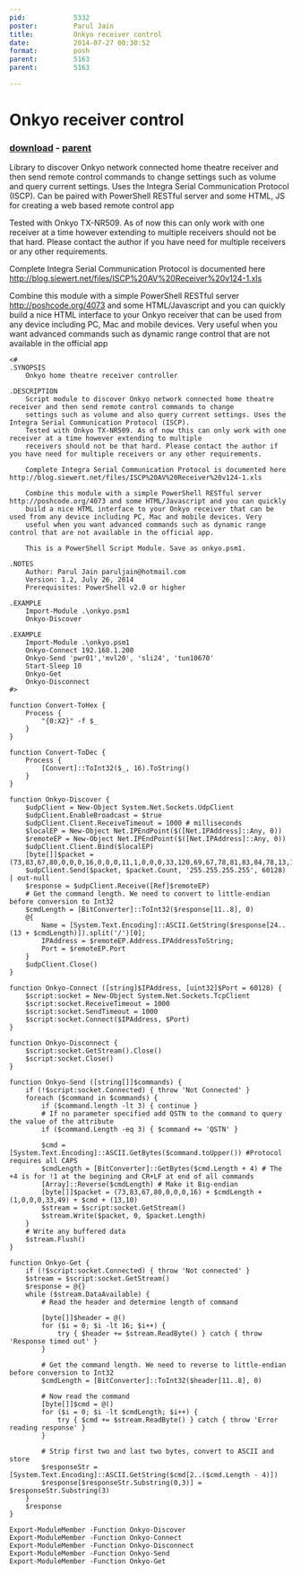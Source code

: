 ```yaml
---
pid:            5332
poster:         Parul Jain
title:          Onkyo receiver control
date:           2014-07-27 00:30:52
format:         posh
parent:         5163
parent:         5163

---
```


# Onkyo receiver control

### [download](5332.ps1) - [parent](5163.md)

Library to discover Onkyo network connected home theatre receiver and then send remote control commands to change settings such as volume and query current settings. Uses the Integra Serial Communication Protocol (ISCP). Can be paired with PowerShell RESTful server and some HTML, JS for creating a web based remote control app

Tested with Onkyo TX-NR509. As of now this can only work with one receiver at a time however extending to multiple receivers should not be that hard. Please contact the author if you have need for multiple receivers or any other requirements.
    
Complete Integra Serial Communication Protocol is documented here http://blog.siewert.net/files/ISCP%20AV%20Receiver%20v124-1.xls

Combine this module with a simple PowerShell RESTful server http://poshcode.org/4073 and some HTML/Javascript and you can quickly build a nice HTML interface to your Onkyo receiver that can be used from any device including PC, Mac and mobile devices. Very useful when you want advanced commands such as dynamic range control that are not available in the official app

```posh
<#
.SYNOPSIS
    Onkyo home theatre receiver controller

.DESCRIPTION
    Script module to discover Onkyo network connected home theatre receiver and then send remote control commands to change
    settings such as volume and also query current settings. Uses the Integra Serial Communication Protocol (ISCP).
    Tested with Onkyo TX-NR509. As of now this can only work with one receiver at a time however extending to multiple
    receivers should not be that hard. Please contact the author if you have need for multiple receivers or any other requirements.
    
    Complete Integra Serial Communication Protocol is documented here http://blog.siewert.net/files/ISCP%20AV%20Receiver%20v124-1.xls

    Combine this module with a simple PowerShell RESTful server http://poshcode.org/4073 and some HTML/Javascript and you can quickly
    build a nice HTML interface to your Onkyo receiver that can be used from any device including PC, Mac and mobile devices. Very
    useful when you want advanced commands such as dynamic range control that are not available in the official app.

    This is a PowerShell Script Module. Save as onkyo.psm1.

.NOTES
    Author: Parul Jain paruljain@hotmail.com
    Version: 1.2, July 26, 2014
    Prerequisites: PowerShell v2.0 or higher

.EXAMPLE
    Import-Module .\onkyo.psm1
    Onkyo-Discover

.EXAMPLE
    Import-Module .\onkyo.psm1
    Onkyo-Connect 192.168.1.200
    Onkyo-Send 'pwr01','mvl20', 'sli24', 'tun10670'
    Start-Sleep 10
    Onkyo-Get
    Onkyo-Disconnect
#>

function Convert-ToHex {
    Process {
        "{0:X2}" -f $_
    }
}

function Convert-ToDec {
    Process {
        [Convert]::ToInt32($_, 16).ToString()
    }
}

function Onkyo-Discover {
    $udpClient = New-Object System.Net.Sockets.UdpClient
    $udpClient.EnableBroadcast = $true
    $udpClient.Client.ReceiveTimeout = 1000 # milliseconds
    $localEP = New-Object Net.IPEndPoint($([Net.IPAddress]::Any, 0))
    $remoteEP = New-Object Net.IPEndPoint($([Net.IPAddress]::Any, 0))
    $udpClient.Client.Bind($localEP)
    [byte[]]$packet = (73,83,67,80,0,0,0,16,0,0,0,11,1,0,0,0,33,120,69,67,78,81,83,84,78,13,10)
    $udpClient.Send($packet, $packet.Count, '255.255.255.255', 60128) | out-null
    $response = $udpClient.Receive([Ref]$remoteEP)
    # Get the command length. We need to convert to little-endian before conversion to Int32
    $cmdLength = [BitConverter]::ToInt32($response[11..8], 0)
    @{
        Name = [System.Text.Encoding]::ASCII.GetString($response[24..(13 + $cmdLength)]).split('/')[0];
        IPAddress = $remoteEP.Address.IPAddressToString;
        Port = $remoteEP.Port
    }
    $udpClient.Close()
}

function Onkyo-Connect ([string]$IPAddress, [uint32]$Port = 60128) {
    $script:socket = New-Object System.Net.Sockets.TcpClient
    $script:socket.ReceiveTimeout = 1000
    $script:socket.SendTimeout = 1000
    $script:socket.Connect($IPAddress, $Port)
}

function Onkyo-Disconnect {
    $script:socket.GetStream().Close()
    $script:socket.Close()
}

function Onkyo-Send ([string[]]$commands) {
    if (!$script:socket.Connected) { throw 'Not Connected' }
    foreach ($command in $commands) {
        if ($command.length -lt 3) { continue }
        # If no parameter specified add QSTN to the command to query the value of the attribute
        if ($command.Length -eq 3) { $command += 'QSTN' }

        $cmd = [System.Text.Encoding]::ASCII.GetBytes($command.toUpper()) #Protocol requires all CAPS
        $cmdLength = [BitConverter]::GetBytes($cmd.Length + 4) # The +4 is for !1 at the begining and CR+LF at end of all commands
        [Array]::Reverse($cmdLength) # Make it Big-endian
        [byte[]]$packet = (73,83,67,80,0,0,0,16) + $cmdLength + (1,0,0,0,33,49) + $cmd + (13,10)
        $stream = $script:socket.GetStream()
        $stream.Write($packet, 0, $packet.Length)
    }
    # Write any buffered data
    $stream.Flush()
}

function Onkyo-Get {
    if (!$script:socket.Connected) { throw 'Not connected' }
    $stream = $script:socket.GetStream()
    $response = @{}
    while ($stream.DataAvailable) {
        # Read the header and determine length of command

        [byte[]]$header = @()
        for ($i = 0; $i -lt 16; $i++) {
            try { $header += $stream.ReadByte() } catch { throw 'Response timed out' }
        }
    
        # Get the command length. We need to reverse to little-endian before conversion to Int32
        $cmdLength = [BitConverter]::ToInt32($header[11..8], 0)
    
        # Now read the command
        [byte[]]$cmd = @()
        for ($i = 0; $i -lt $cmdLength; $i++) {
            try { $cmd += $stream.ReadByte() } catch { throw 'Error reading response' }
        }

        # Strip first two and last two bytes, convert to ASCII and store
        $responseStr = [System.Text.Encoding]::ASCII.GetString($cmd[2..($cmd.Length - 4)])
        $response[$responseStr.Substring(0,3)] = $responseStr.Substring(3)
    }
    $response
}

Export-ModuleMember -Function Onkyo-Discover
Export-ModuleMember -Function Onkyo-Connect
Export-ModuleMember -Function Onkyo-Disconnect
Export-ModuleMember -Function Onkyo-Send
Export-ModuleMember -Function Onkyo-Get

```

